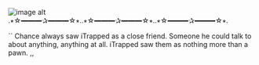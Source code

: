 ![image alt]([https://github.com/numberonegambler/numberonegambler/blob/main/banner.PNG?raw=true](https://static.wikia.nocookie.net/forsaken2024/images/7/75/Chance_plush.png/revision/latest?cb=20250204162514))
                  .⭒☆━━━✰━━━☆⭒..⭒☆━━━✰━━━☆⭒..⭒☆━━━✰━━━☆⭒.
             


 `` Chance always saw iTrapped as a close friend. Someone he could talk to about anything, anything at all.
  iTrapped saw them as nothing more than a pawn. ,,
